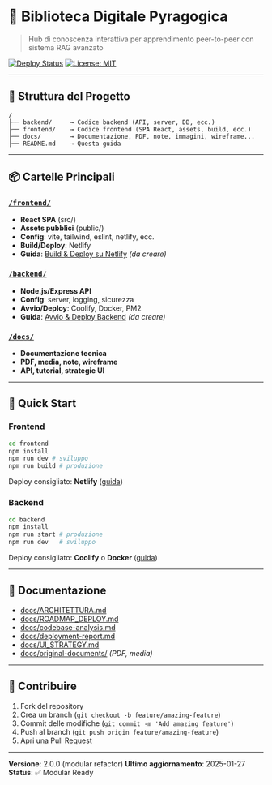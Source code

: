 # 🌟 Biblioteca Digitale Pyragogica

> Hub di conoscenza interattiva per apprendimento peer-to-peer con sistema RAG avanzato

[![Deploy Status](https://api.netlify.com/api/v1/badges/your-site-id/deploy-status)](https://app.netlify.com/sites/your-site/deploys)
[![License: MIT](https://img.shields.io/badge/License-MIT-yellow.svg)](https://opensource.org/licenses/MIT)

---

## 📁 Struttura del Progetto

```
/
├── backend/     → Codice backend (API, server, DB, ecc.)
├── frontend/    → Codice frontend (SPA React, assets, build, ecc.)
├── docs/        → Documentazione, PDF, note, immagini, wireframe...
├── README.md    → Questa guida
```

---

## 📦 Cartelle Principali

### [`/frontend/`](./frontend/)
- **React SPA** (src/)
- **Assets pubblici** (public/)
- **Config**: vite, tailwind, eslint, netlify, ecc.
- **Build/Deploy**: Netlify
- **Guida**: [Build & Deploy su Netlify](./frontend/README.md) _(da creare)_

### [`/backend/`](./backend/)
- **Node.js/Express API**
- **Config**: server, logging, sicurezza
- **Avvio/Deploy**: Coolify, Docker, PM2
- **Guida**: [Avvio & Deploy Backend](./backend/README.md) _(da creare)_

### [`/docs/`](./docs/)
- **Documentazione tecnica**
- **PDF, media, note, wireframe**
- **API, tutorial, strategie UI**

---

## 🚀 Quick Start

### Frontend
```bash
cd frontend
npm install
npm run dev # sviluppo
npm run build # produzione
```
Deploy consigliato: **Netlify** ([guida](./frontend/README.md))

### Backend
```bash
cd backend
npm install
npm run start # produzione
npm run dev   # sviluppo
```
Deploy consigliato: **Coolify** o **Docker** ([guida](./backend/README.md))

---

## 📄 Documentazione

- [docs/ARCHITETTURA.md](./docs/ARCHITETTURA.md)
- [docs/ROADMAP_DEPLOY.md](./docs/ROADMAP_DEPLOY.md)
- [docs/codebase-analysis.md](./docs/codebase-analysis.md)
- [docs/deployment-report.md](./docs/deployment-report.md)
- [docs/UI_STRATEGY.md](./docs/UI_STRATEGY.md)
- [docs/original-documents/](./docs/original-documents/) _(PDF, media)_

---

## 🤝 Contribuire

1. Fork del repository
2. Crea un branch (`git checkout -b feature/amazing-feature`)
3. Commit delle modifiche (`git commit -m 'Add amazing feature'`)
4. Push al branch (`git push origin feature/amazing-feature`)
5. Apri una Pull Request

---

**Versione**: 2.0.0 (modular refactor)
**Ultimo aggiornamento**: 2025-01-27  
**Status**: ✅ Modular Ready